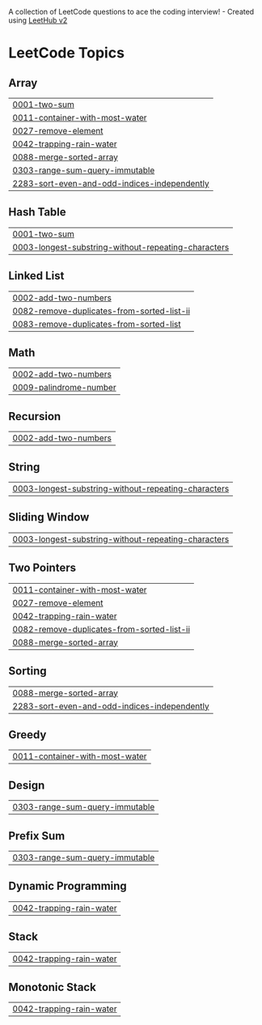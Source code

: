 A collection of LeetCode questions to ace the coding interview! - Created using [LeetHub v2](https://github.com/arunbhardwaj/LeetHub-2.0)
<!---LeetCode Topics Start-->
# LeetCode Topics
## Array
|  |
| ------- |
| [0001-two-sum](https://github.com/nehamahato/DSA/tree/master/0001-two-sum) |
| [0011-container-with-most-water](https://github.com/nehamahato/DSA/tree/master/0011-container-with-most-water) |
| [0027-remove-element](https://github.com/nehamahato/DSA/tree/master/0027-remove-element) |
| [0042-trapping-rain-water](https://github.com/nehamahato/DSA/tree/master/0042-trapping-rain-water) |
| [0088-merge-sorted-array](https://github.com/nehamahato/DSA/tree/master/0088-merge-sorted-array) |
| [0303-range-sum-query-immutable](https://github.com/nehamahato/DSA/tree/master/0303-range-sum-query-immutable) |
| [2283-sort-even-and-odd-indices-independently](https://github.com/nehamahato/DSA/tree/master/2283-sort-even-and-odd-indices-independently) |
## Hash Table
|  |
| ------- |
| [0001-two-sum](https://github.com/nehamahato/DSA/tree/master/0001-two-sum) |
| [0003-longest-substring-without-repeating-characters](https://github.com/nehamahato/DSA/tree/master/0003-longest-substring-without-repeating-characters) |
## Linked List
|  |
| ------- |
| [0002-add-two-numbers](https://github.com/nehamahato/DSA/tree/master/0002-add-two-numbers) |
| [0082-remove-duplicates-from-sorted-list-ii](https://github.com/nehamahato/DSA/tree/master/0082-remove-duplicates-from-sorted-list-ii) |
| [0083-remove-duplicates-from-sorted-list](https://github.com/nehamahato/DSA/tree/master/0083-remove-duplicates-from-sorted-list) |
## Math
|  |
| ------- |
| [0002-add-two-numbers](https://github.com/nehamahato/DSA/tree/master/0002-add-two-numbers) |
| [0009-palindrome-number](https://github.com/nehamahato/DSA/tree/master/0009-palindrome-number) |
## Recursion
|  |
| ------- |
| [0002-add-two-numbers](https://github.com/nehamahato/DSA/tree/master/0002-add-two-numbers) |
## String
|  |
| ------- |
| [0003-longest-substring-without-repeating-characters](https://github.com/nehamahato/DSA/tree/master/0003-longest-substring-without-repeating-characters) |
## Sliding Window
|  |
| ------- |
| [0003-longest-substring-without-repeating-characters](https://github.com/nehamahato/DSA/tree/master/0003-longest-substring-without-repeating-characters) |
## Two Pointers
|  |
| ------- |
| [0011-container-with-most-water](https://github.com/nehamahato/DSA/tree/master/0011-container-with-most-water) |
| [0027-remove-element](https://github.com/nehamahato/DSA/tree/master/0027-remove-element) |
| [0042-trapping-rain-water](https://github.com/nehamahato/DSA/tree/master/0042-trapping-rain-water) |
| [0082-remove-duplicates-from-sorted-list-ii](https://github.com/nehamahato/DSA/tree/master/0082-remove-duplicates-from-sorted-list-ii) |
| [0088-merge-sorted-array](https://github.com/nehamahato/DSA/tree/master/0088-merge-sorted-array) |
## Sorting
|  |
| ------- |
| [0088-merge-sorted-array](https://github.com/nehamahato/DSA/tree/master/0088-merge-sorted-array) |
| [2283-sort-even-and-odd-indices-independently](https://github.com/nehamahato/DSA/tree/master/2283-sort-even-and-odd-indices-independently) |
## Greedy
|  |
| ------- |
| [0011-container-with-most-water](https://github.com/nehamahato/DSA/tree/master/0011-container-with-most-water) |
## Design
|  |
| ------- |
| [0303-range-sum-query-immutable](https://github.com/nehamahato/DSA/tree/master/0303-range-sum-query-immutable) |
## Prefix Sum
|  |
| ------- |
| [0303-range-sum-query-immutable](https://github.com/nehamahato/DSA/tree/master/0303-range-sum-query-immutable) |
## Dynamic Programming
|  |
| ------- |
| [0042-trapping-rain-water](https://github.com/nehamahato/DSA/tree/master/0042-trapping-rain-water) |
## Stack
|  |
| ------- |
| [0042-trapping-rain-water](https://github.com/nehamahato/DSA/tree/master/0042-trapping-rain-water) |
## Monotonic Stack
|  |
| ------- |
| [0042-trapping-rain-water](https://github.com/nehamahato/DSA/tree/master/0042-trapping-rain-water) |
<!---LeetCode Topics End-->